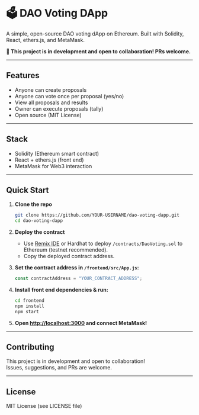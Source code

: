 # 🗳️ DAO Voting DApp

A simple, open-source DAO voting dApp on Ethereum. Built with Solidity, React, ethers.js, and MetaMask.

**🚧 This project is in development and open to collaboration! PRs welcome.**

---

## Features

- Anyone can create proposals
- Anyone can vote once per proposal (yes/no)
- View all proposals and results
- Owner can execute proposals (tally)
- Open source (MIT License)

---

## Stack

- Solidity (Ethereum smart contract)
- React + ethers.js (front end)
- MetaMask for Web3 interaction

---

## Quick Start

1. **Clone the repo**

    ```bash
    git clone https://github.com/YOUR-USERNAME/dao-voting-dapp.git
    cd dao-voting-dapp
    ```

2. **Deploy the contract**  
   - Use [Remix IDE](https://remix.ethereum.org/) or Hardhat to deploy `/contracts/DaoVoting.sol` to Ethereum (testnet recommended).
   - Copy the deployed contract address.

3. **Set the contract address in `/frontend/src/App.js`:**

    ```js
    const contractAddress = "YOUR_CONTRACT_ADDRESS";
    ```

4. **Install front end dependencies & run:**

    ```bash
    cd frontend
    npm install
    npm start
    ```

5. **Open [http://localhost:3000](http://localhost:3000) and connect MetaMask!**

---

## Contributing

This project is in development and open to collaboration!  
Issues, suggestions, and PRs are welcome.

---

## License

MIT License (see LICENSE file)
